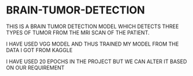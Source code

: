 # BRAIN-TUMOR-DETECTION

THIS IS A BRAIN TUMOR DETECTION MODEL WHICH DETECTS THREE TYPES OF TUMOR FROM THE MRI SCAN OF THE PATIENT. 

I HAVE USED VGG MODEL AND THUS TRAINED MY MODEL FROM THE DATA I GOT FROM KAGGLE

I HAVE USED 20 EPOCHS IN THE PROJECT BUT WE CAN ALTER IT BASED ON OUR REQUIREMENT 
